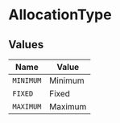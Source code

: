 # AllocationType


## Values

| Name      | Value     |
| --------- | --------- |
| `MINIMUM` | Minimum   |
| `FIXED`   | Fixed     |
| `MAXIMUM` | Maximum   |